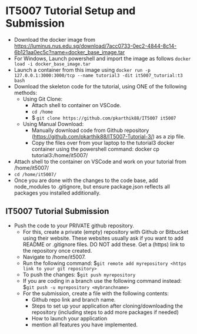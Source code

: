 # IT5007 Tutorial Setup and Submission

* Download the docker image from https://luminus.nus.edu.sg/download/7acc0733-0ec2-4844-8c14-6b121aa0ec5c?name=docker_base_image.tar
* For Windows, Launch powershell and import the image as follows
```docker load -i docker_base_image.tar```
* Launch a container from this image using
```docker run -p 127.0.0.1:3000:3000/tcp --name tutorial3 -dit it5007_tutorial:t3 bash```
* Download the skeleton code for the tutorial, using ONE of the following methods:
  * Using Git Clone: 
    - Attach shell to container on VSCode.
    - ```cd /home```
    - $ ```git clone https://github.com/pkarthik88/IT5007 it5007```
  * Using Manual Download:
    * Manually download code from Github repository (https://github.com/pkarthik88/IT5007-Tutorial-3/) as a zip file. 
    * Copy the files over from your laptop to the tutorial3 docker container using the powershell command: docker cp <path where the skeleton code is available> tutorial3:/home/it5007/
* Attach shell to the container on VSCode and work on your tutorial from /home/it5007/
* ```cd /home/it5007/```
* Once you are done with the changes to the code base, add node_modules to .gitignore, but ensure package.json reflects all packages you installed additionally.

## IT5007 Tutorial Submission
* Push the code to your PRIVATE github repository.
  * For this, create a private (empty) repository with Github or Bitbucket using their website. These websites usually ask if you want to add README or .gitignore files. DO NOT add these. Get a (https) link to the repository once created.
  * Navigate to /home/it5007. 
  * Run the following command: $```git remote add myrepository <https link to your git repository>```
  * To push the changes: $```git push myrepository```
  * If you are coding in a branch use the following command instead: $```git push -u myrepository <mybranchname>```
  * For the submission, create a file with the following contents:
    - Github repo link and branch name.
    - Steps to set up your application after cloning/downloading the repository (including steps to add more packages if needed)
    - How to launch your application
    - mention all features you have implemented.
